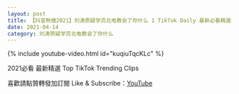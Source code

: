 ```yaml
---
layout: post
title: 【抖音熱搜2021】刘涛质疑学员北电教会了你什么 1 TikTok Daily 最新必看精選合集2021 04 14
date: 2021-04-14
category: 刘涛质疑学员北电教会了你什么
---
```


{% include youtube-video.html id="kuqiuTqcKLc" %}

2021必看 最新精選 Top TikTok Trending Clips

喜歡請點贊轉發加訂閱 Like & Subscribe：[YouTube](https://www.youtube.com/channel/UCAoR7VcanIPd04uEq_GIylA/videos)

